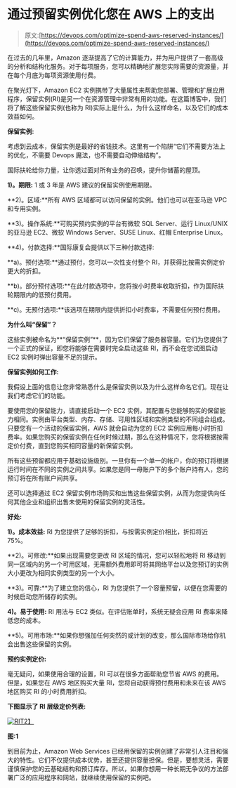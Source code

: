 # 通过预留实例优化您在 AWS 上的支出

> 原文:[https://devops.com/optimize-spend-aws-reserved-instances/](https://devops.com/optimize-spend-aws-reserved-instances/)

在过去的几年里，Amazon 逐渐提高了它的计算能力，并为用户提供了一套高级的分析和结构化服务。对于每项服务，您可以精确地扩展您实际需要的资源量，并在每个月底为每项资源使用付费。

在聚光灯下，Amazon EC2 实例携带了大量属性来帮助您部署、管理和扩展应用程序，保留实例(RI)是另一个在资源管理中非常有用的功能。在这篇博客中，我们将了解这些保留实例(也称为 RI)实际上是什么，为什么这样命名，以及它们的成本效益如何。

**保留实例:**

考虑到云成本，保留实例是最好的省钱技术。这里有一个陷阱“它们不需要方法上的优化，不需要 Devops 魔法，也不需要自动伸缩结构”。

国际扶轮给你力量，让你透过面对所有业务的召唤，提升你储蓄的屋顶。

**1)。期限:** 1 或 3 年是 AWS 建议的保留实例使用期限。

**2)。区域:**所有 AWS 区域都可以访问保留的实例。他们也可以在亚马逊 VPC 和专用实例。

**3)。操作系统:**可购买预约实例的平台有微软 SQL Server、运行 Linux/UNIX 的亚马逊 EC2、微软 Windows Server、SUSE Linux、红帽 Enterprise Linux。

**4)。付款选择:**国际康复会提供以下三种付款选择:

**a)。预付选项:**通过预付，您可以一次性支付整个 RI，并获得比按需实例定价更大的折扣。

**b)。部分预付选项:**在此付款选项中，您将按小时费率收取折扣，作为国际扶轮期限内的低预付费用。

**c)。无预付选项:**该选项在期限内提供折扣小时费率，不需要任何预付费用。

**为什么叫“保留”？**

这些实例被命名为**“保留实例”**，因为它们保留了服务器容量。它们为您提供了一个正式的保证，即您将能够在需要时完全启动这些 RI，而不会在您试图启动 EC2 实例时弹出容量不足的提示。

**保留实例如何工作:**

我假设上面的信息让您非常熟悉什么是保留实例以及为什么这样命名它们。现在让我们考虑它们的功能。

要使用您的保留能力，请直接启动一个 EC2 实例，其配置与您能够购买的保留能力相同。实例由平台类型、内存、存储、可用性区域和实例类型的不同组合组成。只要您有一个活动的保留实例，AWS 就会自动为您的 EC2 实例应用每小时折扣费率。如果您购买的保留实例在任何时候过期，那么在这种情况下，您将根据按需定价付费，直到您购买相同容量的新保留实例。

所有这些预留都应用于基础设施级别。一旦你有一个单一的帐户，你的预订将根据运行时间在不同的实例之间共享。如果您是同一母账户下的多个账户持有人，您的预订将在所有账户间共享。

还可以选择通过 EC2 保留实例市场购买和出售这些保留实例，从而为您提供向任何其他企业和组织出售未使用的保留实例的灵活性。

**好处:**

**1)。成本效益:** RI 为您提供了足够的折扣，与按需实例定价相比，折扣将近 75%。

**2)。可修改:**如果出现需要您更改 RI 区域的情况，您可以轻松地将 RI 移动到同一区域内的另一个可用区域，无需额外费用即可将其网络平台以及您预订的实例大小更改为相同实例类型的另一个大小。

**3)。可靠:**为了建立您的信心，RI 为您提供了一个容量预留，以便在您需要的时候启动您所储存的实例。

**4)。易于使用:** RI 用法与 EC2 类似。在评估账单时，系统无疑会应用 RI 费率来降低您的成本。

**5)。可用市场:**如果你想强加任何突然的或计划的改变，那么国际市场给你机会出售这些保留的实例。

**预约实例定价:**

毫无疑问，如果使用合理的设置，RI 可以在很多方面帮助您节省 AWS 的费用。但是，如果您在 AWS 地区购买大量 RI，您将自动获得预付费用和未来在该 AWS 地区购买 RI 的小时费用折扣。

**下图显示了 RI 层级定价列表:**

[![RI](../Images/7a151bb6d6f8e815e62a39ecfff9707b.png)T2】](https://devops.com/wp-content/uploads/2015/02/RI.png)

**图:1**

到目前为止，Amazon Web Services 已经用保留的实例创建了非常引人注目和强大的特性。它们不仅提供成本优势，甚至还提供容量担保。但是，要想灵活，需要谨慎保护您的云基础结构和预订库存。所以，如果你想用一种长期无争议的方法部署广泛的应用程序和网站，就继续使用保留的实例吧。